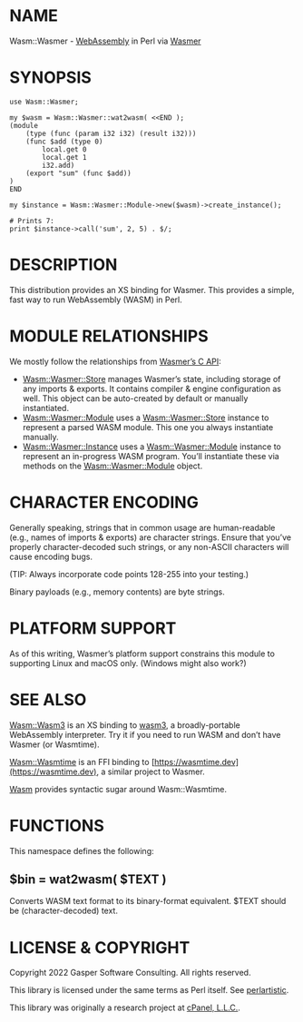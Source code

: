 # NAME

Wasm::Wasmer - [WebAssembly](https://webassembly.org) in Perl via
[Wasmer](https://wasmer.io)

# SYNOPSIS

    use Wasm::Wasmer;

    my $wasm = Wasm::Wasmer::wat2wasm( <<END );
    (module
        (type (func (param i32 i32) (result i32)))
        (func $add (type 0)
            local.get 0
            local.get 1
            i32.add)
        (export "sum" (func $add))
    )
    END

    my $instance = Wasm::Wasmer::Module->new($wasm)->create_instance();

    # Prints 7:
    print $instance->call('sum', 2, 5) . $/;

# DESCRIPTION

This distribution provides an XS binding for Wasmer.
This provides a simple, fast way to run WebAssembly (WASM) in Perl.

# MODULE RELATIONSHIPS

We mostly follow the relationships from
[Wasmer’s C API](https://docs.rs/wasmer-c-api):

- [Wasm::Wasmer::Store](https://metacpan.org/pod/Wasm%3A%3AWasmer%3A%3AStore) manages Wasmer’s state, including
storage of any imports & exports. It contains compiler & engine
configuration as well. This object can be auto-created by default
or manually instantiated.
- [Wasm::Wasmer::Module](https://metacpan.org/pod/Wasm%3A%3AWasmer%3A%3AModule) uses a [Wasm::Wasmer::Store](https://metacpan.org/pod/Wasm%3A%3AWasmer%3A%3AStore) instance
to represent a parsed WASM module. This one you always instantiate
manually.
- [Wasm::Wasmer::Instance](https://metacpan.org/pod/Wasm%3A%3AWasmer%3A%3AInstance) uses a [Wasm::Wasmer::Module](https://metacpan.org/pod/Wasm%3A%3AWasmer%3A%3AModule) instance
to represent an in-progress WASM program. You’ll instantiate these
via methods on the [Wasm::Wasmer::Module](https://metacpan.org/pod/Wasm%3A%3AWasmer%3A%3AModule) object.

# CHARACTER ENCODING

Generally speaking, strings that in common usage are human-readable
(e.g., names of imports & exports) are character strings. Ensure
that you’ve properly character-decoded such strings, or any non-ASCII
characters will cause encoding bugs.

(TIP: Always incorporate code points 128-255 into your testing.)

Binary payloads (e.g., memory contents) are byte strings.

# PLATFORM SUPPORT

As of this writing, Wasmer’s platform support constrains this module
to supporting Linux and macOS only. (Windows might also work?)

# SEE ALSO

[Wasm::Wasm3](https://metacpan.org/pod/Wasm%3A%3AWasm3) is an XS binding to [wasm3](https://github.com/wasm3/wasm3),
a broadly-portable WebAssembly interpreter. Try it if you need to run WASM
and don’t have Wasmer (or Wasmtime).

[Wasm::Wasmtime](https://metacpan.org/pod/Wasm%3A%3AWasmtime) is an FFI binding to
[https://wasmtime.dev](https://wasmtime.dev), a similar project to Wasmer.

[Wasm](https://metacpan.org/pod/Wasm) provides syntactic sugar around Wasm::Wasmtime.

# FUNCTIONS

This namespace defines the following:

## $bin = wat2wasm( $TEXT )

Converts WASM text format to its binary-format equivalent. $TEXT
should be (character-decoded) text.

# LICENSE & COPYRIGHT

Copyright 2022 Gasper Software Consulting. All rights reserved.

This library is licensed under the same terms as Perl itself.
See [perlartistic](https://metacpan.org/pod/perlartistic).

This library was originally a research project at
[cPanel, L.L.C.](https://cpanel.net).
